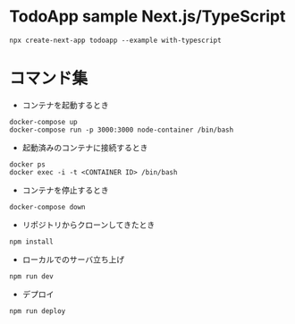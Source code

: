 # TodoApp sample Next.js/TypeScript

```
npx create-next-app todoapp --example with-typescript
```

# コマンド集

- コンテナを起動するとき

```
docker-compose up
docker-compose run -p 3000:3000 node-container /bin/bash
```

- 起動済みのコンテナに接続するとき

```
docker ps
docker exec -i -t <CONTAINER ID> /bin/bash
```

- コンテナを停止するとき

```
docker-compose down
```

- リポジトリからクローンしてきたとき

```
npm install
```

- ローカルでのサーバ立ち上げ

```
npm run dev
```

- デプロイ

```
npm run deploy
```
